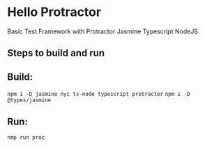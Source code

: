 # Hello Protractor
Basic Test Framework with Protractor Jasmine Typescript NodeJS

Steps to build and run
----------------------
Build:
------
`npm i -D jasmine nyc ts-node typescript protractor`
`npm i -D @types/jasmine`

Run:
----
`nmp run proc`
